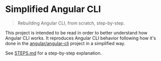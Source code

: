 Simplified Angular CLI
======================

> Rebuilding Angular CLI, from scratch, step-by-step.

This project is intended to be read in order to better understand how Angular CLI works. It reproduces Angular CLI behavior following how it's done in the [angular/angular-cli](https://github.com/angular/angular-cli) project in a simplified way.

See [STEPS.md](/STEPS.md) for a step-by-step explanation.